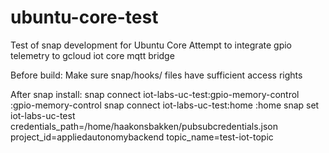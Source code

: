 # ubuntu-core-test
Test of snap development for Ubuntu Core
Attempt to integrate gpio telemetry to gcloud iot core mqtt bridge

Before build:
Make sure snap/hooks/ files have sufficient access rights

After snap install:
snap connect iot-labs-uc-test:gpio-memory-control :gpio-memory-control
snap connect iot-labs-uc-test:home :home
snap set iot-labs-uc-test credentials_path=/home/haakonsbakken/pubsubcredentials.json project_id=appliedautonomybackend topic_name=test-iot-topic